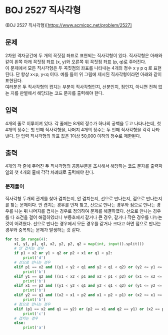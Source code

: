# BOJ 2527 직사각형
(BOJ 2527 직사각형)[https://www.acmicpc.net/problem/2527]
## 문제
2차원 격자공간에 두 개의 꼭짓점 좌표로 표현되는 직사각형이 있다. 직사각형은 아래와 같이 왼쪽 아래 꼭짓점 좌표 (x, y)와 오른쪽 위 꼭짓점 좌표 (p, q)로 주어진다.  
이 문제에서 모든 직사각형은 두 꼭짓점의 좌표를 나타내는 4개의 정수 x y p q 로 표현된다. 단 항상 x<p, y<q 이다. 예를 들어 위 그림에 제시된 직사각형이라면 아래와 같이 표현된다.  
여러분은 두 직사각형의 겹치는 부분이 직사각형인지, 선분인지, 점인지, 아니면 전혀 없는 지를 판별해서 해당되는 코드 문자를 출력해야 한다.   

## 입력
4개의 줄로 이루어져 있다. 각 줄에는 8개의 정수가 하나의 공백을 두고 나타나는데, 첫 4개의 정수는 첫 번째 직사각형을, 나머지 4개의 정수는 두 번째 직사각형을 각각 나타낸다. 단 입력 직사각형의 좌표 값은 1이상 50,000 이하의 정수로 제한된다. 

## 출력
4개의 각 줄에 주어진 두 직사각형의 공통부분을 조사해서 해당하는 코드 문자를 출력파일의 첫 4개의 줄에 각각 차례대로 출력해야 한다.

### 문제풀이
직사각형 두개의 관계를 찾아 겹치는지, 안 겹치는지, 선으로 만나는지, 점으로 만나는지를 찾는 문제이다. 안 겹치는 경우를 먼저 찾고, 선으로 만나는 경우와 점으로 만나는 경우를 나눈 뒤 나머지를 겹치는 경우로 정의하여 문제를 해결하였다. 선으로 만나는 경우를 다 조건을 걸어 해결하였더니 부등호에서 같거나 큰 경우, 같거나 작은 경우를 나누는 것이 어려웠다. 선으로 만나는 경우에서 모든 경우를 같거나 크다고 하면 점으로 만나는 경우와 중복되는 문제가 발생하는 것 같다. 
```python
for tc in range(4):
    x1, y1, p1, q1, x2, y2, p2, q2 = map(int, input().split())
    # 안 겹치는 경우
    if p1 < x2 or y1 > q2 or p2 < x1 or q1 < y2:
        print('d')
    # 선으로 만나는 경우
    elif p1 == x2 and ((y1 < y2 < q1 and y2 < q1 < q2) or (y2 <= y1 <= q2 and y2 <= q1 <= q2) or (y1 <= q2 <= q1 and y1 <= y2 <= q1) or (y1 < q2 < q1 and y2 < y1 < q1)):
        print('b')
    elif y1 == q2 and ((x1 < x2 < p1 and x2 < p1 < p2) or (x1 <= x2 <= p1 and x1 <= p2 <= p1) or (x2 < x1 < p2 and x1 < p2 < p1) or (x2 <= x1 <= p2 and x2 <= p1 <= p2)):
        print('b')
    elif x1 == p2 and ((y1 < y2 < q1 and y2 < q1 < q2) or (y1 <= y2 <= q1 and y1 <= q2 <= q1) or (y2 <= y1 <= q2 and y2 <= q1 <= q2) or (y2 < y1 < q2 and y1 < q2 < q1)): 
        print('b')
    elif y2 == q1 and ((x2 < x1 < p2 and x1 < p2 < p1) or (x2 <= x1 <= p2 and x2 <= p1 <= p2) or (x1 < x2 < p1 and x2 < p1 < p2) or (x1 <= x2 <= p1 and x1 <= p2 <= p1)):
        print('b')
    # 점으로 만나는 경우
    elif (p1 == x2 and q1 == y2) or (p2 == x1 and q2 == y1) or (x2 == p1 and q2 == y1) or (x1 == p2 and q1 and y2):
        print('c')
    # 겹치는 경우
    else:
        print('a')
```